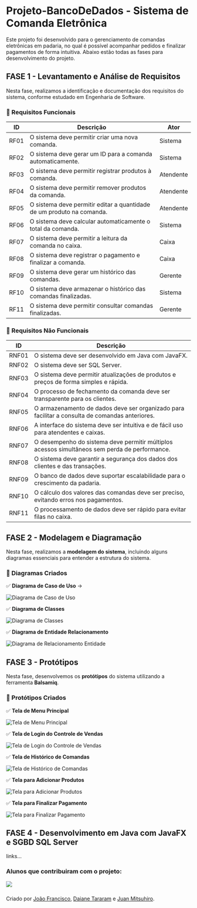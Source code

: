 # Projeto-BancoDeDados - Sistema de Comanda Eletrônica
Este projeto foi desenvolvido para o gerenciamento de comandas eletrônicas em padaria, no qual é possível acompanhar pedidos e finalizar pagamentos de forma intuitiva. Abaixo estão todas as fases para desenvolvimento do projeto.

## FASE 1 - Levantamento e Análise de Requisitos

Nesta fase, realizamos a identificação e documentação dos requisitos do sistema, conforme estudado em Engenharia de Software.

### 📌 Requisitos Funcionais

| **ID**  | **Descrição**                                      | **Ator**    |
|--------|--------------------------------------------------|-------------|
| RF01   | O sistema deve permitir criar uma nova comanda. | Sistema     |
| RF02   | O sistema deve gerar um ID para a comanda automaticamente. | Sistema |
| RF03   | O sistema deve permitir registrar produtos à comanda. | Atendente |
| RF04   | O sistema deve permitir remover produtos da comanda. | Atendente |
| RF05   | O sistema deve permitir editar a quantidade de um produto na comanda. | Atendente |
| RF06   | O sistema deve calcular automaticamente o total da comanda. | Sistema |
| RF07   | O sistema deve permitir a leitura da comanda no caixa. | Caixa |
| RF08   | O sistema deve registrar o pagamento e finalizar a comanda. | Caixa |
| RF09   | O sistema deve gerar um histórico das comandas. | Gerente |
| RF10   | O sistema deve armazenar o histórico das comandas finalizadas. | Sistema |
| RF11   | O sistema deve permitir consultar comandas finalizadas. | Gerente |

### 📌 Requisitos Não Funcionais

| **ID**   | **Descrição** |
|----------|--------------|
| RNF01    | O sistema deve ser desenvolvido em Java com JavaFX. |
| RNF02    | O sistema deve ser SQL Server. |
| RNF03    | O sistema deve permitir atualizações de produtos e preços de forma simples e rápida. |
| RNF04    | O processo de fechamento da comanda deve ser transparente para os clientes. |
| RNF05    | O armazenamento de dados deve ser organizado para facilitar a consulta de comandas anteriores. |
| RNF06    | A interface do sistema deve ser intuitiva e de fácil uso para atendentes e caixas. |
| RNF07    | O desempenho do sistema deve permitir múltiplos acessos simultâneos sem perda de performance. |
| RNF08    | O sistema deve garantir a segurança dos dados dos clientes e das transações. |
| RNF09    | O banco de dados deve suportar escalabilidade para o crescimento da padaria. |
| RNF10    | O cálculo dos valores das comandas deve ser preciso, evitando erros nos pagamentos. |
| RNF11    | O processamento de dados deve ser rápido para evitar filas no caixa. |

## FASE 2 - Modelagem e Diagramação  

Nesta fase, realizamos a **modelagem do sistema**, incluindo alguns diagramas essenciais para entender a estrutura do sistema.  

### 🔹 Diagramas Criados  
✅ **Diagrama de Caso de Uso** ->

![Diagrama de Caso de Uso](https://raw.githubusercontent.com/DaianeTararam/Projeto-BancoDeDados/main/docs/diagramas/CasoDeUsoPadaria.png)


✅ **Diagrama de Classes** 

![Diagrama de Classes](https://raw.githubusercontent.com/DaianeTararam/Projeto-BancoDeDados/main/docs/diagramas/Diagrama%20de%20Classe.png)

✅ **Diagrama de Entidade Relacionamento**

![Diagrama de Relacionamento Entidade](https://raw.githubusercontent.com/DaianeTararam/Projeto-BancoDeDados/main/docs/diagramas/DiagramaBD.png)  

## FASE 3 - Protótipos

Nesta fase, desenvolvemos os **protótipos** do sistema utilizando a ferramenta **Balsamiq**.

### 📌 Protótipos Criados  
✅ **Tela de Menu Principal**

![Tela de Menu Principal](https://github.com/DaianeTararam/Projeto-BancoDeDados/blob/main/docs/prototipos/Menu%20Principal%20-%20parte%201.png?raw=true)


✅ **Tela de Login do Controle de Vendas**

![Tela de Login do Controle de Vendas](https://raw.githubusercontent.com/DaianeTararam/Projeto-BancoDeDados/main/docs/prototipos/Menu%20Principal%20-%20parte%202.png)


✅ **Tela de Histórico de Comandas**

![Tela de Histórico de Comandas](https://raw.githubusercontent.com/DaianeTararam/Projeto-BancoDeDados/main/docs/prototipos/Prot%C3%B3tipo%20-%20Hist%C3%B3rico%20das%20Comandas.png)

✅ **Tela para Adicionar Produtos**

![Tela para Adicionar Produtos](https://raw.githubusercontent.com/DaianeTararam/Projeto-BancoDeDados/main/docs/prototipos/Prot%C3%B3tipo%20-%20Add%20Produtos.png) 

✅ **Tela para Finalizar Pagamento**

![Tela para Finalizar Pagamento](https://github.com/DaianeTararam/Projeto-BancoDeDados/main/docs/prototipos/Prot%C3%B3tipo%20-%20Finalizar%20Pagamento.png) 

## FASE 4 - Desenvolvimento em Java com JavaFX e SGBD SQL Server  

links...

### Alunos que contribuiram com o projeto:

<a href="https://github.com/DaianeTararam/Projeto-BancoDeDados/graphs/contributors">
  <img src="https://contrib.rocks/image?repo=DaianeTararam/Projeto-BancoDeDados"/>
</a>

### 
<div>
  Criado por <a href="https://github.com/Joaoftito">João Francisco</a>,  
  <a href="https://github.com/DaianeTararam">Daiane Tararam</a> e  
  <a href="https://github.com/JuanMitsuhiro">Juan Mitsuhiro</a>.
</div>

